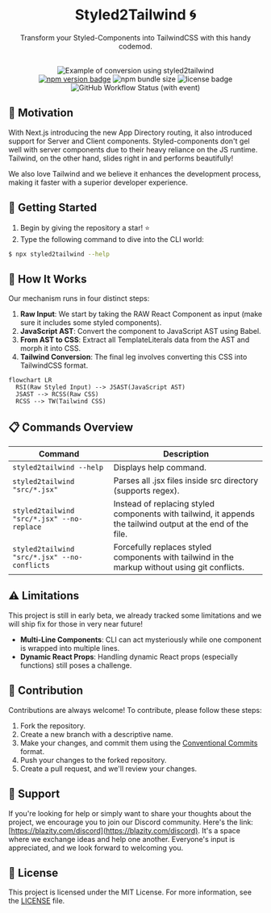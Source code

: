 <div align="center">
  <h1>Styled2Tailwind 🌀</h1>
  <p>Transform your Styled-Components into TailwindCSS with this handy codemod.</p> 
  <br />

  <img src="https://github.com/Blazity/styled2tailwind/assets/28964599/b272bab9-15f5-4193-acd1-da40ef41e3f2" alt="Example of conversion using styled2tailwind" />
</div>

<div align="center">
  <a href="https://www.npmjs.com/package/styled2tailwind"><img alt="npm version badge" src="https://img.shields.io/npm/v/styled2tailwind"></a>  
  <img alt="npm bundle size" src="https://img.shields.io/bundlephobia/min/styled2tailwind">
  <img alt="license badge" src="https://img.shields.io/npm/l/styled2tailwind">
  <img alt="GitHub Workflow Status (with event)" src="https://img.shields.io/github/actions/workflow/status/blazity/styled2tailwind/build-and-test-runner">
</div>

## 🌟 Motivation

With Next.js introducing the new App Directory routing, it also introduced support for Server and Client components. Styled-components don't gel well with server components due to their heavy reliance on the JS runtime. Tailwind, on the other hand, slides right in and performs beautifully! 

We also love Tailwind and we believe it enhances the development process, making it faster with a superior developer experience. 

## 🚀 Getting Started
1. Begin by giving the repository a star! ⭐
2. Type the following command to dive into the CLI world:
   
```sh
$ npx styled2tailwind --help
```

## 🤔 How It Works

Our mechanism runs in four distinct steps:

1. **Raw Input**: We start by taking the RAW React Component as input (make sure it includes some styled components). 
2. **JavaScript AST**: Convert the component to JavaScript AST using Babel. 
3. **From AST to CSS**: Extract all TemplateLiterals data from the AST and morph it into CSS. 
4. **Tailwind Conversion**: The final leg involves converting this CSS into TailwindCSS format.

```mermaid
flowchart LR
  RSI(Raw Styled Input) --> JSAST(JavaScript AST)
  JSAST --> RCSS(Raw CSS)
  RCSS --> TW(Tailwind CSS)
```   

## 📋 Commands Overview
| Command | Description |
|---------|-------------|
| `styled2tailwind --help` | Displays help command. |
| `styled2tailwind "src/*.jsx"` | Parses all .jsx files inside src directory (supports regex). |
| `styled2tailwind "src/*.jsx" --no-replace` | Instead of replacing styled components with tailwind, it appends the tailwind output at the end of the file. |
| `styled2tailwind "src/*.jsx" --no-conflicts` | Forcefully replaces styled components with tailwind in the markup without using git conflicts. |

## ⚠️ Limitations

This project is still in early beta, we already tracked some limitations and we will ship fix for those in very near future!

- **Multi-Line Components**: CLI can act mysteriously while one component is wrapped into multiple lines.
- **Dynamic React Props**: Handling dynamic React props (especially functions) still poses a challenge.

## 🤝 Contribution

Contributions are always welcome! To contribute, please follow these steps:

1. Fork the repository.
2. Create a new branch with a descriptive name.
3. Make your changes, and commit them using the [Conventional Commits](https://www.conventionalcommits.org/) format.
4. Push your changes to the forked repository.
5. Create a pull request, and we'll review your changes.

## 🫶 Support

If you're looking for help or simply want to share your thoughts about the project, we encourage you to join our Discord community. Here's the link: [https://blazity.com/discord](https://blazity.com/discord). It's a space where we exchange ideas and help one another. Everyone's input is appreciated, and we look forward to welcoming you.

## 📜 License

This project is licensed under the MIT License. For more information, see the [LICENSE](./LICENSE) file.


